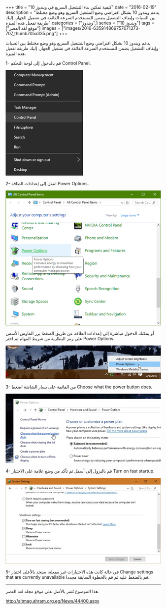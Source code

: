 +++
title = "كيفية تمكين بدء التشغيل السريع في ويندوز 10"
date = "2016-02-19"
description = "يدعم ويندوز 10 بشكل افتراضي وضع التشغيل السريع وهو وضع مختلط بين السبات وإيقاف التشغيل يضمن للمستخدم السرعة الفائقة في تشغيل الجهاز، إليك طريقة تفعيل هذه الميزة"
categories = ["ويندوز",]
series = ["ويندوز 10"]
tags = ["موقع لغة العصر"]
images = ["images/2016-635914869757071373-707_thumb705x335.png"]
+++

يدعم ويندوز 10 بشكل افتراضي وضع التشغيل السريع وهو وضع مختلط بين السبات وإيقاف التشغيل يضمن للمستخدم السرعة الفائقة في تشغيل الجهاز، إليك طريقة تفعيل هذه الميزة.

1- قم بالدخول إلى لوحة التحكم Control Panel.

![1](images/2016-635914869861124040-112.png)

2- انتقل إلى إعدادات الطاقة Power Options.

![2](images/2016-635914869933976507-397.png)

أو يمكنك الدخول مباشرة إلى إعدادات الطاقة عن طريق الضغط بزر الماوس الأسمن على رمز البطارية من شريط المهام ثم اختر Power Options.

![3](images/2016-635914870077185425-718.jpg)

3- من القائمة على يسار الشاشة اضغط Choose what the power button does.

![4](images/2016-635914870240986475-98.jpg)

4- قم بالنزول إلى أسفل ثم تأكد من وضع علامة على الاختيار Turn on fast startup.

![5](images/2016-635914870450807820-80.jpg)

5- في حالة كانت هذه الاختيارات غير مفعلة، ستجد بالأعلى اختيار Change settings that are currently unavailable قم بالضغط عليه ثم قم بالخطوة السابقة مجددا.

---
هذا الموضوع نٌشر باﻷصل على موقع مجلة لغة العصر.

http://aitmag.ahram.org.eg/News/44400.aspx